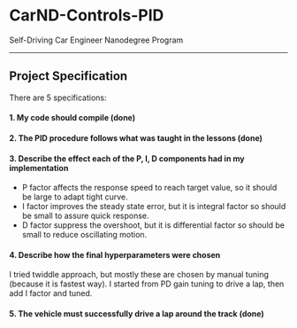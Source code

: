 # CarND-Controls-PID
Self-Driving Car Engineer Nanodegree Program

---
## Project Specification
There are 5 specifications:
#### 1. My code should compile (done)
#### 2. The PID procedure follows what was taught in the lessons (done)
#### 3. Describe the effect each of the P, I, D components had in my implementation
- P factor affects the response speed to reach target value, so it should be large to adapt tight curve.
- I factor improves the steady state error, but it is integral factor so should be small to assure quick response.
- D factor suppress the overshoot, but it is differential factor so should be small to reduce oscillating motion.
#### 4. Describe how the final hyperparameters were chosen
I tried twiddle approach, but mostly these are chosen by manual tuning (because it is fastest way). I started from PD gain tuning to drive a lap, then add I factor and tuned.
#### 5. The vehicle must successfully drive a lap around the track (done)

